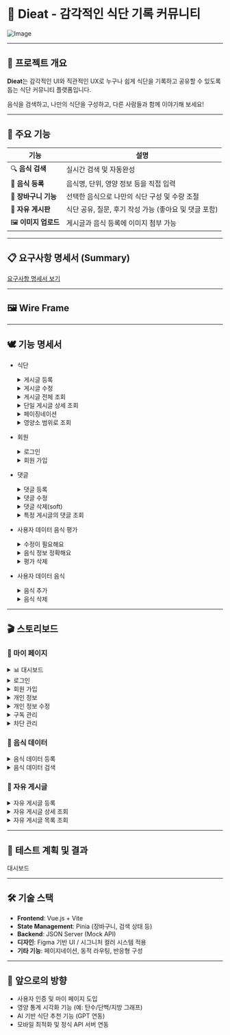 # 🥗 Dieat - 감각적인 식단 기록 커뮤니티
![Image](https://github.com/user-attachments/assets/f8d72c2d-e838-4b23-af4c-97b690810297)

---

## 🎯 프로젝트 개요

**Dieat**는 감각적인 UI와 직관적인 UX로 누구나 쉽게 식단을 기록하고 공유할 수 있도록 돕는 식단 커뮤니티 플랫폼입니다.

음식을 검색하고, 나만의 식단을 구성하고, 다른 사람들과 함께 이야기해 보세요!

---

## 🍊 주요 기능

| 기능 | 설명 |
|------|------|
| 🔍 **음식 검색** | 실시간 검색 및 자동완성 |
| 🧾 **음식 등록** | 음식명, 단위, 영양 정보 등을 직접 입력 |
| 🛒 **장바구니 기능** | 선택한 음식으로 나만의 식단 구성 및 수량 조절 |
| 💬 **자유 게시판** | 식단 공유, 질문, 후기 작성 가능 (좋아요 및 댓글 포함) |
| 🖼️ **이미지 업로드** | 게시글과 음식 등록에 이미지 첨부 가능 |

---

## 📋 요구사항 명세서 (Summary)

[요구사항 명세서 보기](https://github.com/user-attachments/assets/3d6159ec-6847-449e-b710-921f7bd6073d)

---

## 🖼️ Wire Frame

---

## 🕊️ 기능 명세서
- 식단
  <details>
    <summary>게시글 등록</summary>
    <img src="https://github.com/user-attachments/assets/8f4e9263-5951-40ec-862f-4bb1750c6e76">
  </details>

  <details>
    <summary>게시글 수정</summary>
    <img src="https://github.com/user-attachments/assets/d4c42cc2-e7e2-4f88-8fb7-738f77951ad4">
  </details>

  <details>
    <summary>게시글 전체 조회</summary>
    <img src="https://github.com/user-attachments/assets/8d8fa8a5-7681-4a41-8ee7-f4818a70f15f">
  </details>

  <details>
    <summary>단일 게시글 상세 조회</summary>
    <img src="https://github.com/user-attachments/assets/49848e3b-e0b8-4be4-a1f4-3a392cb5c002">
  </details>

  <details>
    <summary>페이징네이션</summary>
    <img src="https://github.com/user-attachments/assets/e845a1de-0d0e-4353-80f5-7673d5fb455c">
  </details>
  
  <details>
    <summary>영양소 범위로 조회</summary>
    <img src="https://github.com/user-attachments/assets/771769b6-f567-49cc-a286-0bdca76fdc19">
  </details>

- 회원
  <details>
    <summary>로그인</summary>
    <img src="https://github.com/user-attachments/assets/b4d2a3f2-a2b7-4038-840e-072432740d9a">
  </details>
  
  <details>
    <summary>회원 가입</summary>
    <img src="https://github.com/user-attachments/assets/031c2679-f316-489b-9288-dbb035cb0d6b">
  </details>

- 댓글
  <details>
    <summary>댓글 등록</summary>
    <img src="https://github.com/user-attachments/assets/8f6aa988-b7a5-4d45-80e8-82ae792ba337">
  </details>
  
  <details>
    <summary>댓글 수정</summary>
    <img src="https://github.com/user-attachments/assets/2ea6adfb-87d4-4f5e-9077-2336b43bf299">
  </details>
  
  <details>
    <summary>댓글 삭제(soft)</summary>
    <img src="https://github.com/user-attachments/assets/d70a7fe0-4685-46e3-ae65-f6fc32ae31a7">
  </details>
  
  <details>
    <summary>특정 게시글의 댓글 조회</summary>
    <img src="https://github.com/user-attachments/assets/a1c8c9da-7067-41b7-b625-42fc67f0642d">
  </details>

- 사용자 데이터 음식 평가
  <details>
    <summary>수정이 필요해요</summary>
    <img src="https://github.com/user-attachments/assets/6d3627fd-6db2-401c-a93d-a621896e3d87">
  </details>
  
  <details>
    <summary>음식 정보 정확해요</summary>
    <img src="https://github.com/user-attachments/assets/824a8de7-803c-4a79-a646-f1984b5b6b76">
  </details>
  
  <details>
    <summary>평가 삭제</summary>
    <img src="https://github.com/user-attachments/assets/92918f28-73e3-4aa2-bb05-66607035f009">
  </details>

- 사용자 데이터 음식
  <details>
    <summary>음식 추가</summary>
    <img src="https://github.com/user-attachments/assets/8bc895b5-f891-4eb7-8c50-a813e3cb8de9">
  </details>
  
  <details>
    <summary>음식 삭제</summary>
    <img src="https://github.com/user-attachments/assets/7ab950bd-56ab-47d0-90b4-8bd1209afdac">
  </details>

---

## 🎬 스토리보드
### 📍 마이 페이지
  <details>
  <summary>📊 대시보드</summary>
  
  ![image](https://github.com/user-attachments/assets/03f0f1ed-09a9-482d-8a46-b4705d717627)
  
  </details>
  <details>
  <summary>로그인</summary>
    
    ![image](https://github.com/user-attachments/assets/b53e7db8-fe45-42c2-970a-5e0e9b99b22a)
  </details>
  
  <details>
  <summary>회원 가입</summary>
    
    ![image](https://github.com/user-attachments/assets/5f8e6dcb-5a55-4ab9-b2a5-6026d107972e)
  </details>
  
  <details>
    <summary>개인 정보</summary>
    
    ![Image](https://github.com/user-attachments/assets/15e234d5-cad8-457e-bba3-d2e9d510ff3c)
  </details>
  
  <details>
    <summary>개인 정보 수정</summary>
    
    ![image](https://github.com/user-attachments/assets/80805a29-8ee9-4bdb-a716-ca3ea1ab855e)
  </details>
  
  <details>
    <summary>구독 관리</summary>
    
    ![Image](https://github.com/user-attachments/assets/af132697-4ddd-4361-90db-87c3da3684c1)
  </details>
  
  <details>
    <summary>차단 관리</summary>
    
    ![Image](https://github.com/user-attachments/assets/cbea51f0-db97-457c-a2ec-0e744f069557)
  </details>

### 📍 음식 데이터
  <details>
  <summary>음식 데이터 등록</summary>
  
  ![Image](https://github.com/user-attachments/assets/4595f2ce-e77f-4701-9930-7ed7b321d3cf)
  </details>
  
  <details>
  <summary>음식 데이터 검색</summary>
  
  ![Image](https://github.com/user-attachments/assets/e4b3b36e-5c23-45ac-9b4e-671a02a068a0)
  </details>

### 📍 자유 게시글
  <details>
  <summary>자유 게시글 등록</summary>
  
  ![Image](https://github.com/user-attachments/assets/f4a1dff7-d81f-452b-b2bb-eb94dc647b96)
  </details>
  
  <details>
  <summary>자유 게시글 상세 조회</summary>
  
  ![Image](https://github.com/user-attachments/assets/e4c1dc92-1f44-4815-bc7f-f0e9fdecd167)
  </details>
  
  <details>
  <summary>자유 게시글 목록 조회</summary>
  
  ![Image](https://github.com/user-attachments/assets/d20bb99c-ef81-44fc-b238-5b5ad493fec8)
  </details>


---

## 🧪 테스트 계획 및 결과

대시보드

---

## 🛠️ 기술 스택

- **Frontend**: Vue.js + Vite
- **State Management**: Pinia (장바구니, 검색 상태 등)
- **Backend**: JSON Server (Mock API)
- **디자인**: Figma 기반 UI / 시그니처 컬러 시스템 적용
- **기타 기능**: 페이지네이션, 동적 라우팅, 반응형 구성


---

## 🚀 앞으로의 방향

- 사용자 인증 및 마이 페이지 도입
- 영양 통계 시각화 기능 (예: 탄수/단백/지방 그래프)
- AI 기반 식단 추천 기능 (GPT 연동)
- 모바일 최적화 및 정식 API 서버 연동



